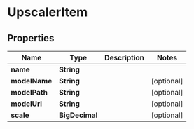 

# UpscalerItem


## Properties

| Name | Type | Description | Notes |
|------------ | ------------- | ------------- | -------------|
|**name** | **String** |  |  |
|**modelName** | **String** |  |  [optional] |
|**modelPath** | **String** |  |  [optional] |
|**modelUrl** | **String** |  |  [optional] |
|**scale** | **BigDecimal** |  |  [optional] |



